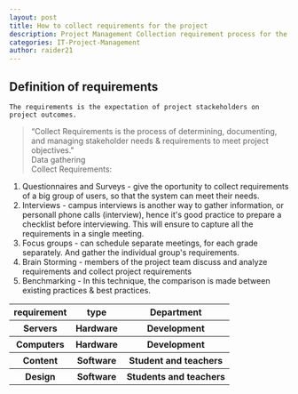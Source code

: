 ```yaml
---
layout: post
title: How to collect requirements for the project  
description: Project Management Collection requirement process for the specific business case
categories: IT-Project-Management
author: raider21
---  
```


## Definition of requirements  
    The requirements is the expectation of project stackeholders on project outcomes.  
> “Collect Requirements is the process of determining, documenting, and managing stakeholder needs & requirements to meet project objectives."    
Data gathering    
Collect Requirements:  
1. Questionnaires and Surveys - give the oportunity to collect requirements of a big group of users, so that the system can meet their needs.  
2. Interviews - campus interviews is another way to gather information, or personall phone calls (interview), hence it's good practice to prepare a checklist before interviewing. This will ensure to capture all the requirements in a single meeting. 
3. Focus groups - can schedule separate meetings, for each grade separately. And gather the individual group's requirements.
4. Brain Storming - members of the project team discuss and analyze requirements and collect project requirements  
5. Benchmarking - In this technique, the comparison is made between existing practices & best practices.  

  <table>
        <tr>
            <th>requirement</th>
            <th>type</th>
            <th>Department</th>
        </tr>
        <tr>
            <th>Servers</th>
            <th>Hardware</th>
            <th>Development</th>
        </tr>
        <tr>
            <th> Computers </th>
            <th> Hardware </th>
            <th> Development </th>
        </tr>
        <tr>
            <th> Content </th>
            <th> Software </th>
            <th> Student and teachers </th>
        </tr>
        <tr>
            <th> Design </th>
            <th> Software </th>
            <th> Students and teachers </th>
        </tr>
</table>   

